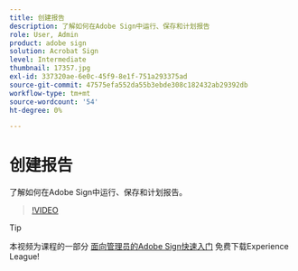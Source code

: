 ```yaml
---
title: 创建报告
description: 了解如何在Adobe Sign中运行、保存和计划报告
role: User, Admin
product: adobe sign
solution: Acrobat Sign
level: Intermediate
thumbnail: 17357.jpg
exl-id: 337320ae-6e0c-45f9-8e1f-751a293375ad
source-git-commit: 47575efa552da55b3ebde308c182432ab29392db
workflow-type: tm+mt
source-wordcount: '54'
ht-degree: 0%

---
```


# 创建报告

了解如何在Adobe Sign中运行、保存和计划报告。

>[!VIDEO](https://video.tv.adobe.com/v/17357?hidetitle=true)

>[!TIP]
>
>本视频为课程的一部分 [面向管理员的Adobe Sign快速入门](https://experienceleague.adobe.com/?recommended=Sign-A-1-2020.2) 免费下载Experience League!

